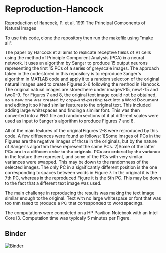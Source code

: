 # Reproduction-Hancock
Reproduction of Hancock, P. et al, 1991 The Principal Components of Natural Images

To use this code, clone the repository then run the makefile using "make all".

The paper by Hancock et al aims to replicate receptive fields of V1 cells using the method of Principle Component Analysis (PCA) in a neural network. It uses an algorithm by Sanger to produce 15 output neurons representing the first 15 PCs of a series of greyscale images. 
The approach taken in the code stored in this repository is to reproduce Sanger's algorithm in MATLAB code and apply it to a random selection of the original natural images used to create Figures 2-6 following the method in Hancock. The original natural images are stored here under images1-15, new1-15 and two0-9. 
For Figures 7 and 8, the original text image could not be obtained, so a new one was created by copy-and-pasting text into a Word Document and editing it so it had similar features to the original text. This included adding large whitespaces and finding a similar font. This was then converted into a PNG file and random sections of it at different scales were used as input to Sanger's algorithm to produce Figures 7 and 8.

All of the main features of the original Figures 2-8 were reproduced by this code. A few differences were found as follows:
1)Some images of PCs in the Figures are the negative images of those in the originals, but by the nature of Sanger's algorithm these represent the same PCs.
2)Some of the latter PCs are in a different order to the originals. PCs are ordered by the variance in the feature they represent, and some of the PCs with very similar variances were swapped. This may be down to the randomness of the selected images. The only PC in a significantly different position is the one corresponding to spaces between words in Figure 7. In the original it is the 7th PC, whereas in the reproduced Figure it is the 5th PC. This may be down to the fact that a different text image was used.

The main challenge in reproducing the results was making the text image similar enough to the original. Text with no large whitespace or font that was too thin failed to produce a PC that corresponded to word spacings.

The computations were completed on a HP Pavilion Notebook with an Intel Core i3. Computation time was typically 5 minutes per Figure.

## Binder

[![Binder](https://mybinder.org/badge_logo.svg)](https://mybinder.org/v2/gh/sje30/Reproduction-Hancock/master)
